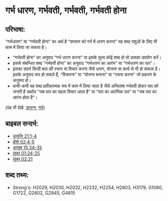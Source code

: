 # गर्भ धारण, गर्भवती, गर्भवती, गर्भवती होना #

## परिभाषा: ##

“गर्भधारण” या “गर्भवती होना” का अर्थ है “सन्तान को गर्भ में धारण करना” यह शब्द पशुओं के लिए भी काम में लिया जा सकता है।

* “गर्भवती होना” का अनुवाद “गर्भ धारण करना” या इसके तुल्य कोई शब्द हो तो उसका उपयोग करें।
* इससे संबन्धित शब्द “गर्भवती होना” का अनुवाद “गर्भधारण का आरंभ” या “गर्भधारण का पल”।
* इसका संदर्भ किसी बात की रचना या विचार करना जैसे धारण, योजना या कार्य से भी हो सकता है। इसके अनुवाद रूप हो सकते हैं, “विचारना” या “योजना बनाना” या “रचना करना” जो प्रकरण के अनुरूप हो।
* कभी-कभी यह शब्द प्रतीकात्मक रूप में काम में लिया जाता है जैसे अभिलाषा गर्भवती होकर पाप को जनती है अर्थात “जब पाप का पहला विचार आता है” या “पाप का आरंभिक पल” या “जब पाप का आरंभ होता है”।

(यह भी देखें: [उत्‍पन्‍न](../other/creation.md), [गर्भ](../other/womb.md))

## बाइबल सन्दर्भ: ##

* [उत्पत्ति 21:1-4](rc://en/tn/help/gen/21/01)
* [होशे 02:4-5](rc://en/tn/help/hos/02/04)
* [अय्यूब 15:34-35](rc://en/tn/help/job/15/34)
* [लूका 01:24-25](rc://en/tn/help/luk/01/24)
* [लूका 02:21](rc://en/tn/help/luk/02/21)

## शब्द तथ्य: ##

* Strong's: H2029, H2030, H2032, H2232, H2254, H2803, H3179, G1080, G1722, G2602, G2845, G4815

